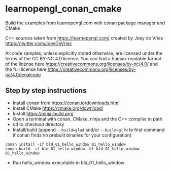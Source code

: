 # learnopengl_conan_cmake
Build the examples from learnopengl.com with conan package manager and CMake

C++ sources taken from https://learnopengl.com/ created by Joey de Vries https://twitter.com/JoeyDeVriez

All code samples, unless explicitly stated otherwise, are licensed under the terms of the CC BY-NC 4.0 license. You can find a human-readable format of the license here https://creativecommons.org/licenses/by-nc/4.0/ and the full license here https://creativecommons.org/licenses/by-nc/4.0/legalcode

## Step by step instructions
- Install conan from https://conan.io/downloads.html
- Install CMake https://cmake.org/download/
- Install https://ninja-build.org/
- Open a terminal with conan, CMake, ninja and the C++ compiler in path
- cd to checkout directory
- Install/build (append `--build=glad` and/or `--build=glfw` to first command if conan finds no prebuilt binaries for your configuration)
```
conan install -if bld_01_hello_window 01_hello_window
conan build -if bld_01_hello_window -bf bld_01_hello_window 01_hello_window
```
- Run hello_window executable in bld_01_hello_window
